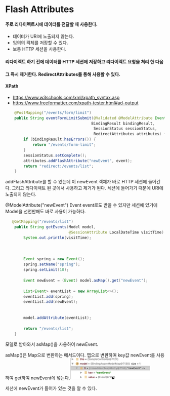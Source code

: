 # Flash Attributes

#### 주로 리다이렉트시에 데이터를 전달할 때 사용한다.

- 데이터가 URI에 노출되지 않는다.
- 임의의 객체를 저장할 수 있다.
- 보통 HTTP 세션을 사용한다.

#### 리다이렉트 하기 전에 데이터를 HTTP 세션에 저장하고 리다이렉트 요청을 처리 한 다음 

#### 그 즉시 제거한다. RedirectAttributes를 통해 사용할 수 있다.



#### XPath

- https://www.w3schools.com/xml/xpath_syntax.asp
- https://www.freeformatter.com/xpath-tester.html#ad-output







```java
    @PostMapping("/events/form/limit")
    public String eventFormLimitSubmit(@Validated @ModelAttribute Event event,
                                      BindingResult bindingResult,
                                       SessionStatus sessionStatus,
                                       RedirectAttributes attributes) {
        if (bindingResult.hasErrors()) {
            return "/events/form-limit";
        }
        sessionStatus.setComplete();
        attributes.addFlashAttribute("newEvent", event);
        return "redirect:/events/list";
    }
```

addFlashAttribute를 할 수 있는데 이 newEvent 객체가 바로 HTTP 세션에 들어간다. 그리고 리다이렉트 된 곳에서 사용하고 제거가 된다. 세션에 들어가기 때문에 URI에 노출되지 않는다.



@ModelAttribute("newEvent") Event event로도 받을 수 있지만 세션에 있기에 Model을 선언만해도 바로 사용이 가능하다.

```java
   @GetMapping("/events/list")
    public String getEvents(Model model,
                            @SessionAttribute LocalDateTime visitTime) {
        System.out.println(visitTime);



        Event spring = new Event();
        spring.setName("spring");
        spring.setLimit(10);

        Event newEvent = (Event) model.asMap().get("newEvent");

        List<Event> eventList = new ArrayList<>();
        eventList.add(spring);
        eventList.add(newEvent);


        model.addAttribute(eventList);

        return "/events/list";
    }
```

모델로 받아와서 asMap()을 사용하여 newEvent.

asMap()은 Map으로 변환하는 메서드이다. 맵으로 변환하여 key값 newEvent를 사용하여 get하여 newEvent에 넣는다.<img src="/assets/images/image-20211011122557008.png" alt="image-20211011122557008" style="width:50%;" />

세션에 newEvent가 들어가 있는 것을 알 수 있다.